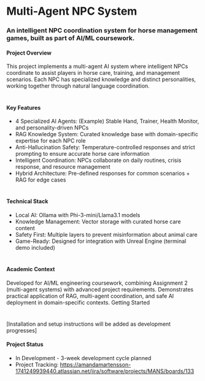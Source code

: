 # Multi-Agent NPC System
### An intelligent NPC coordination system for horse management games, built as part of AI/ML coursework.
#### Project Overview
This project implements a multi-agent AI system where intelligent NPCs coordinate to assist players in horse care, training, and management scenarios. Each NPC has specialized knowledge and distinct personalities, working together through natural language coordination.
#
#### Key Features
- 4 Specialized AI Agents: (Example) Stable Hand, Trainer, Health Monitor, and personality-driven NPCs
- RAG Knowledge System: Curated knowledge base with domain-specific expertise for each NPC role
- Anti-Hallucination Safety: Temperature-controlled responses and strict prompting to ensure accurate horse care information
- Intelligent Coordination: NPCs collaborate on daily routines, crisis response, and resource management
- Hybrid Architecture: Pre-defined responses for common scenarios + RAG for edge cases
#
#### Technical Stack
- Local AI: Ollama with Phi-3-mini/Llama3.1 models
- Knowledge Management: Vector storage with curated horse care content
- Safety First: Multiple layers to prevent misinformation about animal care
- Game-Ready: Designed for integration with Unreal Engine (terminal demo included)
#
#### Academic Context
Developed for AI/ML engineering coursework, combining Assignment 2 (multi-agent systems) with advanced project requirements. Demonstrates practical application of RAG, multi-agent coordination, and safe AI deployment in domain-specific contexts.
Getting Started
#
[Installation and setup instructions will be added as development progresses]
#### Project Status
- In Development - 3-week development cycle planned
- Project Tracking: https://amandamartensson-1741249939440.atlassian.net/jira/software/projects/MANS/boards/133
